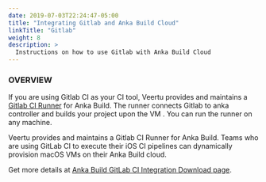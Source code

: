 ```yaml
---
date: 2019-07-03T22:24:47-05:00
title: "Integrating Gitlab and Anka Build Cloud"
linkTitle: "Gitlab"
weight: 8
description: >
  Instructions on how to use Gitlab with Anka Build Cloud
---
```



### OVERVIEW
If you are using Gitlab CI as your CI tool, Veertu provides and maintains a [Gitlab CI Runner](https://github.com/veertuinc/gitlab-runner) for Anka Build. The runner connects Gitlab to anka controller and builds your project upon the VM . You can run the runner on any machine.

Veertu provides and maintains a Gitlab CI Runner for Anka Build. Teams who are using GitLab CI to execute their iOS CI pipelines can dynamically provision macOS VMs on their Anka Build cloud.  

Get more details at [Anka Build GitLab CI Integration Download page](https://github.com/veertuinc/gitlab-runner).


  

